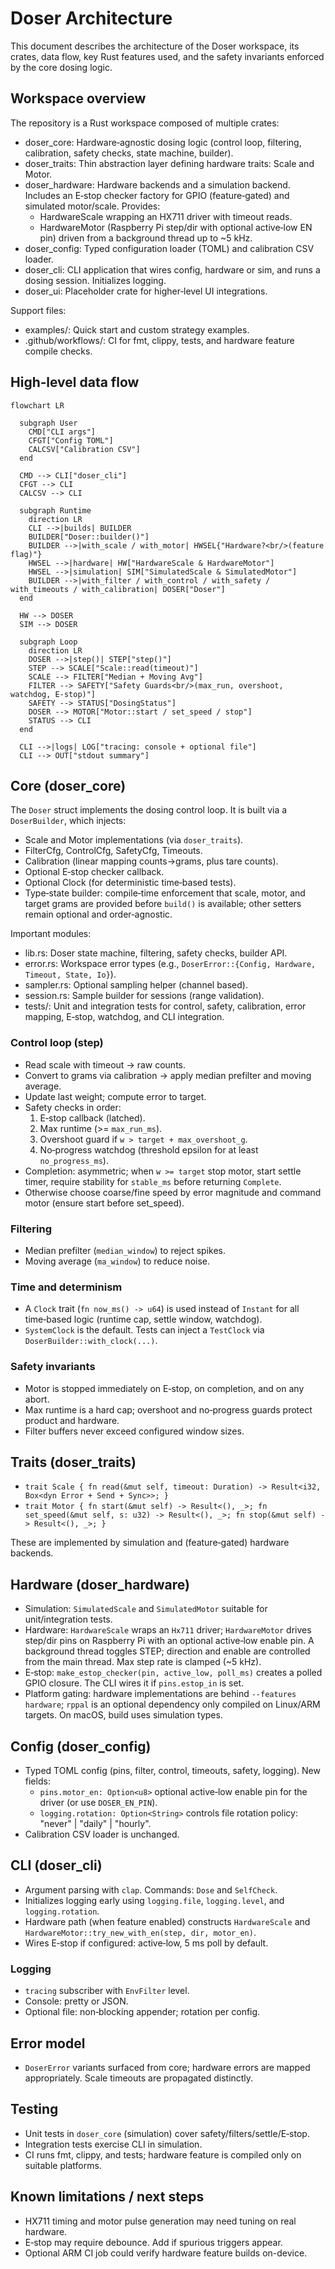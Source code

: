 # Doser Architecture

This document describes the architecture of the Doser workspace, its crates, data flow, key Rust features used, and the safety invariants enforced by the core dosing logic.

## Workspace overview

The repository is a Rust workspace composed of multiple crates:

- doser_core: Hardware‑agnostic dosing logic (control loop, filtering, calibration, safety checks, state machine, builder).
- doser_traits: Thin abstraction layer defining hardware traits: Scale and Motor.
- doser_hardware: Hardware backends and a simulation backend. Includes an E‑stop checker factory for GPIO (feature‑gated) and simulated motor/scale. Provides:
  - HardwareScale wrapping an HX711 driver with timeout reads.
  - HardwareMotor (Raspberry Pi step/dir with optional active‑low EN pin) driven from a background thread up to ~5 kHz.
- doser_config: Typed configuration loader (TOML) and calibration CSV loader.
- doser_cli: CLI application that wires config, hardware or sim, and runs a dosing session. Initializes logging.
- doser_ui: Placeholder crate for higher‑level UI integrations.

Support files:

- examples/: Quick start and custom strategy examples.
- .github/workflows/: CI for fmt, clippy, tests, and hardware feature compile checks.

## High‑level data flow

```mermaid
flowchart LR

  subgraph User
    CMD["CLI args"]
    CFGT["Config TOML"]
    CALCSV["Calibration CSV"]
  end

  CMD --> CLI["doser_cli"]
  CFGT --> CLI
  CALCSV --> CLI

  subgraph Runtime
    direction LR
    CLI -->|builds| BUILDER
    BUILDER["Doser::builder()"]
    BUILDER -->|with_scale / with_motor| HWSEL{"Hardware?<br/>(feature flag)"}
    HWSEL -->|hardware| HW["HardwareScale & HardwareMotor"]
    HWSEL -->|simulation| SIM["SimulatedScale & SimulatedMotor"]
    BUILDER -->|with_filter / with_control / with_safety / with_timeouts / with_calibration| DOSER["Doser"]
  end

  HW --> DOSER
  SIM --> DOSER

  subgraph Loop
    direction LR
    DOSER -->|step()| STEP["step()"]
    STEP --> SCALE["Scale::read(timeout)"]
    SCALE --> FILTER["Median + Moving Avg"]
    FILTER --> SAFETY["Safety Guards<br/>(max_run, overshoot, watchdog, E-stop)"]
    SAFETY --> STATUS["DosingStatus"]
    DOSER --> MOTOR["Motor::start / set_speed / stop"]
    STATUS --> CLI
  end

  CLI -->|logs| LOG["tracing: console + optional file"]
  CLI --> OUT["stdout summary"]
```

## Core (doser_core)

The `Doser` struct implements the dosing control loop. It is built via a `DoserBuilder`, which injects:

- Scale and Motor implementations (via `doser_traits`).
- FilterCfg, ControlCfg, SafetyCfg, Timeouts.
- Calibration (linear mapping counts→grams, plus tare counts).
- Optional E‑stop checker callback.
- Optional Clock (for deterministic time‑based tests).
- Type‑state builder: compile‑time enforcement that scale, motor, and target grams are provided before `build()` is available; other setters remain optional and order‑agnostic.

Important modules:

- lib.rs: Doser state machine, filtering, safety checks, builder API.
- error.rs: Workspace error types (e.g., `DoserError::{Config, Hardware, Timeout, State, Io}`).
- sampler.rs: Optional sampling helper (channel based).
- session.rs: Sample builder for sessions (range validation).
- tests/: Unit and integration tests for control, safety, calibration, error mapping, E‑stop, watchdog, and CLI integration.

### Control loop (step)

- Read scale with timeout -> raw counts.
- Convert to grams via calibration -> apply median prefilter and moving average.
- Update last weight; compute error to target.
- Safety checks in order:
  1. E‑stop callback (latched).
  2. Max runtime (>= `max_run_ms`).
  3. Overshoot guard if `w > target + max_overshoot_g`.
  4. No‑progress watchdog (threshold epsilon for at least `no_progress_ms`).
- Completion: asymmetric; when `w >= target` stop motor, start settle timer, require stability for `stable_ms` before returning `Complete`.
- Otherwise choose coarse/fine speed by error magnitude and command motor (ensure start before set_speed).

### Filtering

- Median prefilter (`median_window`) to reject spikes.
- Moving average (`ma_window`) to reduce noise.

### Time and determinism

- A `Clock` trait (`fn now_ms() -> u64`) is used instead of `Instant` for all time‑based logic (runtime cap, settle window, watchdog).
- `SystemClock` is the default. Tests can inject a `TestClock` via `DoserBuilder::with_clock(...)`.

### Safety invariants

- Motor is stopped immediately on E‑stop, on completion, and on any abort.
- Max runtime is a hard cap; overshoot and no‑progress guards protect product and hardware.
- Filter buffers never exceed configured window sizes.

## Traits (doser_traits)

- `trait Scale { fn read(&mut self, timeout: Duration) -> Result<i32, Box<dyn Error + Send + Sync>>; }`
- `trait Motor { fn start(&mut self) -> Result<(), _>; fn set_speed(&mut self, s: u32) -> Result<(), _>; fn stop(&mut self) -> Result<(), _>; }`

These are implemented by simulation and (feature‑gated) hardware backends.

## Hardware (doser_hardware)

- Simulation: `SimulatedScale` and `SimulatedMotor` suitable for unit/integration tests.
- Hardware: `HardwareScale` wraps an `Hx711` driver; `HardwareMotor` drives step/dir pins on Raspberry Pi with an optional active‑low enable pin. A background thread toggles STEP; direction and enable are controlled from the main thread. Max step rate is clamped (~5 kHz).
- E‑stop: `make_estop_checker(pin, active_low, poll_ms)` creates a polled GPIO closure. The CLI wires it if `pins.estop_in` is set.
- Platform gating: hardware implementations are behind `--features hardware`; `rppal` is an optional dependency only compiled on Linux/ARM targets. On macOS, build uses simulation types.

## Config (doser_config)

- Typed TOML config (pins, filter, control, timeouts, safety, logging). New fields:
  - `pins.motor_en: Option<u8>` optional active‑low enable pin for the driver (or use `DOSER_EN_PIN`).
  - `logging.rotation: Option<String>` controls file rotation policy: "never" | "daily" | "hourly".
- Calibration CSV loader is unchanged.

## CLI (doser_cli)

- Argument parsing with `clap`. Commands: `Dose` and `SelfCheck`.
- Initializes logging early using `logging.file`, `logging.level`, and `logging.rotation`.
- Hardware path (when feature enabled) constructs `HardwareScale` and `HardwareMotor::try_new_with_en(step, dir, motor_en)`.
- Wires E‑stop if configured: active‑low, 5 ms poll by default.

### Logging

- `tracing` subscriber with `EnvFilter` level.
- Console: pretty or JSON.
- Optional file: non‑blocking appender; rotation per config.

## Error model

- `DoserError` variants surfaced from core; hardware errors are mapped appropriately. Scale timeouts are propagated distinctly.

## Testing

- Unit tests in `doser_core` (simulation) cover safety/filters/settle/E‑stop.
- Integration tests exercise CLI in simulation.
- CI runs fmt, clippy, and tests; hardware feature is compiled only on suitable platforms.

## Known limitations / next steps

- HX711 timing and motor pulse generation may need tuning on real hardware.
- E‑stop may require debounce. Add if spurious triggers appear.
- Optional ARM CI job could verify hardware feature builds on-device.
